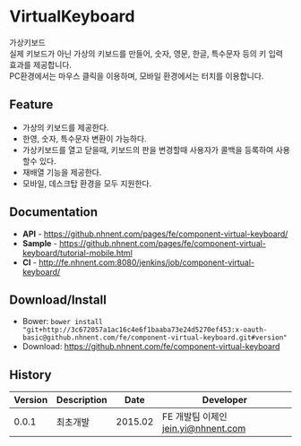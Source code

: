 VirtualKeyboard
======================
가상키보드<br>
실제 키보드가 아닌 가상의 키보드를 만들어, 숫자, 영문, 한글, 특수문자 등의 키 입력 효과를 제공합니다.<br>
PC환경에서는 마우스 클릭을 이용하며, 모바일 환경에서는 터치를 이용합니다.

## Feature
* 가상의 키보드를 제공한다.
* 한영, 숫자, 특수문자 변환이 가능하다.
* 가상키보드를 열고 닫을때, 키보드의 판을 변경할때 사용자가 콜백을 등록하여 사용할수 있다.
* 재배열 기능을 제공한다.
* 모바일, 데스크탑 환경을 모두 지원한다.

## Documentation
* **API** - https://github.nhnent.com/pages/fe/component-virtual-keyboard/
* **Sample** - https://github.nhnent.com/pages/fe/component-virtual-keyboard/tutorial-mobile.html
* **CI** - http://fe.nhnent.com:8080/jenkins/job/component-virtual-keyboard/

## Download/Install
* Bower: `bower install "git+http://3c672057a1ac16c4e6f1baaba73e24d5270ef453:x-oauth-basic@github.nhnent.com/fe/component-virtual-keyboard.git#version"`
* Download: https://github.nhnent.com/fe/component-virtual-keyboard

## History
| Version | Description | Date | Developer |
| ---- | ---- | ---- | ---- |
| 0.0.1 | 최초개발 | 2015.02 | FE 개발팀 이제인 <jein.yi@nhnent.com> |


